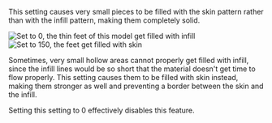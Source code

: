 This setting causes very small pieces to be filled with the skin pattern rather than with the infill pattern, making them completely solid.

![Set to 0, the thin feet of this model get filled with infill](min_infill_area_disabled.png)
![Set to 150, the feet get filled with skin](min_infill_area_150.png)

Sometimes, very small hollow areas cannot properly get filled with infill, since the infill lines would be so short that the material doesn't get time to flow properly. This setting causes them to be filled with skin instead, making them stronger as well and preventing a border between the skin and the infill.

Setting this setting to 0 effectively disables this feature.